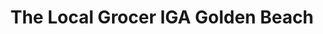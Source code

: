 ---
title: "The Local Grocer IGA Golden Beach"
url: /golden-beach/the-local-grocer-iga-golden-beach/
shop: convenience
---